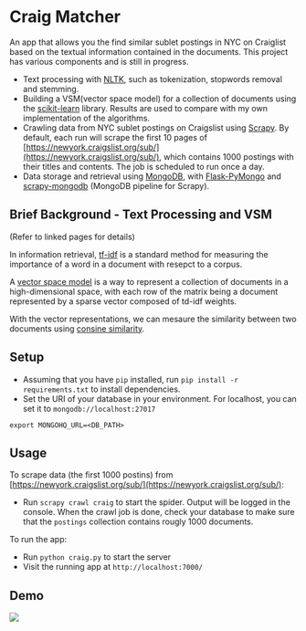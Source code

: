 # Craig Matcher

An app that allows you the find similar sublet postings in NYC on Craiglist based on the textual information contained in the documents. This project has various components and is still in progress.

* Text processing with [NLTK](http://www.nltk.org/), such as tokenization, stopwords removal and stemming.
* Building a VSM(vector space model) for a collection of documents using the [scikit-learn](http://scikit-learn.org/stable/index.html) library. Results are used to compare with my own implementation of the algorithms.
* Crawling data from NYC sublet postings on Craigslist using [Scrapy](http://doc.scrapy.org/en/latest/index.html). By default, each run will scrape the first 10 pages of [https://newyork.craigslist.org/sub/](https://newyork.craigslist.org/sub/), which contains 1000 postings with their titles and contents. The job is scheduled to run once a day.
* Data storage and retrieval using [MongoDB](http://www.mongodb.org/), with [Flask-PyMongo](http://flask-pymongo.readthedocs.org/en/latest/) and [scrapy-mongodb](http://sebdah.github.io/scrapy-mongodb/) (MongoDB pipeline for Scrapy).

## Brief Background - Text Processing and VSM

(Refer to linked pages for details)

In information retrieval, [tf-idf](http://en.wikipedia.org/wiki/Tf%E2%80%93idf) is a standard method for measuring the importance of a word in a document with resepct to a corpus. 

A [vector space model](http://en.wikipedia.org/wiki/Vector_space_model) is a way to represent a collection of documents in a high-dimensional space, with each row of the matrix being a document represented by a sparse vector composed of td-idf weights.

With the vector representations, we can mesaure the similarity between two documents using [consine similarity](http://en.wikipedia.org/wiki/Cosine_similarity).

## Setup

* Assuming that you have `pip` installed, run `pip install -r requirements.txt` to install dependencies.
* Set the URI of your database in your environment. For localhost, you can set it to `mongodb://localhost:27017`

```
export MONGOHQ_URL=<DB_PATH> 
```

## Usage

To scrape data (the first 1000 postins) from [https://newyork.craigslist.org/sub/](https://newyork.craigslist.org/sub/):

* Run `scrapy crawl craig` to start the spider. Output will be logged in the console. When the crawl job is done, check your database to make sure that the `postings` collection contains rougly 1000 documents.

To run the app:

* Run `python craig.py` to start the server
* Visit the running app at `http://localhost:7000/`

## Demo
<img src="https://raw.githubusercontent.com/chena/text-proc-craig/master/craig.png">

